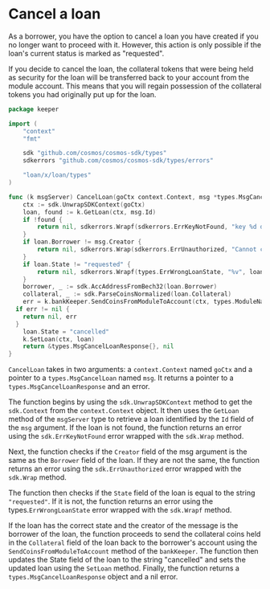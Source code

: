 # Cancel a loan

As a borrower, you have the option to cancel a loan you have created if you no
longer want to proceed with it. However, this action is only possible if the
loan's current status is marked as "requested".

If you decide to cancel the loan, the collateral tokens that were being held as
security for the loan will be transferred back to your account from the module
account. This means that you will regain possession of the collateral tokens you
had originally put up for the loan.

```go title="x/loan/keeper/msg_server_cancel_loan.go"
package keeper

import (
	"context"
	"fmt"

	sdk "github.com/cosmos/cosmos-sdk/types"
	sdkerrors "github.com/cosmos/cosmos-sdk/types/errors"

	"loan/x/loan/types"
)

func (k msgServer) CancelLoan(goCtx context.Context, msg *types.MsgCancelLoan) (*types.MsgCancelLoanResponse, error) {
	ctx := sdk.UnwrapSDKContext(goCtx)
	loan, found := k.GetLoan(ctx, msg.Id)
	if !found {
		return nil, sdkerrors.Wrapf(sdkerrors.ErrKeyNotFound, "key %d doesn't exist", msg.Id)
	}
	if loan.Borrower != msg.Creator {
		return nil, sdkerrors.Wrap(sdkerrors.ErrUnauthorized, "Cannot cancel: not the borrower")
	}
	if loan.State != "requested" {
		return nil, sdkerrors.Wrapf(types.ErrWrongLoanState, "%v", loan.State)
	}
	borrower, _ := sdk.AccAddressFromBech32(loan.Borrower)
	collateral, _ := sdk.ParseCoinsNormalized(loan.Collateral)
	err = k.bankKeeper.SendCoinsFromModuleToAccount(ctx, types.ModuleName, borrower, collateral)
  if err != nil {
    return nil, err
  }
	loan.State = "cancelled"
	k.SetLoan(ctx, loan)
	return &types.MsgCancelLoanResponse{}, nil
}
```

`CancelLoan` takes in two arguments: a `context.Context` named `goCtx` and a
pointer to a `types.MsgCancelLoan` named `msg`. It returns a pointer to a
`types.MsgCancelLoanResponse` and an error.

The function begins by using the `sdk.UnwrapSDKContext` method to get the
`sdk.Context` from the `context.Context` object. It then uses the `GetLoan`
method of the `msgServer` type to retrieve a loan identified by the `Id` field
of the `msg` argument. If the loan is not found, the function returns an error
using the `sdk.ErrKeyNotFound` error wrapped with the `sdk.Wrap` method.

Next, the function checks if the `Creator` field of the msg argument is the same
as the `Borrower` field of the loan. If they are not the same, the function
returns an error using the `sdk.ErrUnauthorized` error wrapped with the
`sdk.Wrap` method.

The function then checks if the `State` field of the loan is equal to the string
`"requested"`. If it is not, the function returns an error using the
types.`ErrWrongLoanState` error wrapped with the `sdk.Wrapf` method.

If the loan has the correct state and the creator of the message is the borrower
of the loan, the function proceeds to send the collateral coins held in the
`Collateral` field of the loan back to the borrower's account using the
`SendCoinsFromModuleToAccount` method of the `bankKeeper`. The function then
updates the State field of the loan to the string "cancelled" and sets the
updated loan using the `SetLoan` method. Finally, the function returns a
`types.MsgCancelLoanResponse` object and a nil error.